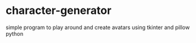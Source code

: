 # character-generator
simple program to play around and create avatars using tkinter and pillow python
